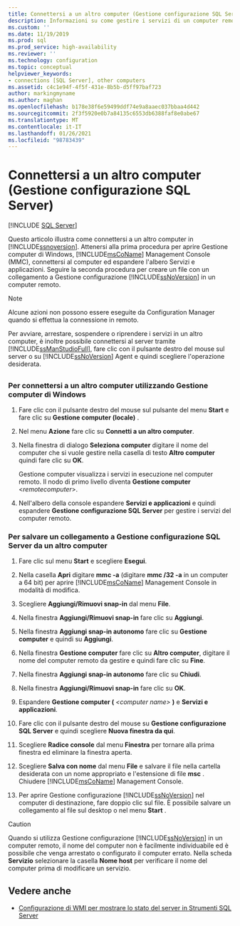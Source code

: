 ```yaml
---
title: Connettersi a un altro computer (Gestione configurazione SQL Server) | Microsoft Docs
description: Informazioni su come gestire i servizi di un computer remoto. Scoprire come usare Gestione configurazione SQL Server o SQL Server Management Studio per questa attività.
ms.custom: ''
ms.date: 11/19/2019
ms.prod: sql
ms.prod_service: high-availability
ms.reviewer: ''
ms.technology: configuration
ms.topic: conceptual
helpviewer_keywords:
- connections [SQL Server], other computers
ms.assetid: c4c1e94f-4f5f-431e-8b5b-d5ff97baf723
author: markingmyname
ms.author: maghan
ms.openlocfilehash: b178e38f6e59499ddf74e9a8aaec037bbaa4d442
ms.sourcegitcommit: 2f3f5920e0b7a84135c6553db6388faf8e0abe67
ms.translationtype: MT
ms.contentlocale: it-IT
ms.lasthandoff: 01/26/2021
ms.locfileid: "98783439"
---
```

# <a name="scm-services---connect-to-another-computer"></a>Connettersi a un altro computer (Gestione configurazione SQL Server)

 [!INCLUDE [SQL Server](../../includes/applies-to-version/sqlserver.md)]

Questo articolo illustra come connettersi a un altro computer in [!INCLUDE[ssnoversion](../../includes/ssnoversion-md.md)]. Attenersi alla prima procedura per aprire Gestione computer di Windows, [!INCLUDE[msCoName](../../includes/msconame-md.md)] Management Console (MMC), connettersi al computer ed espandere l'albero Servizi e applicazioni. Seguire la seconda procedura per creare un file con un collegamento a Gestione configurazione [!INCLUDE[ssNoVersion](../../includes/ssnoversion-md.md)] in un computer remoto.

> [!NOTE]
> Alcune azioni non possono essere eseguite da Configuration Manager quando si effettua la connessione in remoto.

Per avviare, arrestare, sospendere o riprendere i servizi in un altro computer, è inoltre possibile connettersi al server tramite [!INCLUDE[ssManStudioFull](../../includes/ssmanstudiofull-md.md)], fare clic con il pulsante destro del mouse sul server o su [!INCLUDE[ssNoVersion](../../includes/ssnoversion-md.md)] Agent e quindi scegliere l'operazione desiderata.

## <a name="SSMSProcedure"></a>

### <a name="to-connect-to-another-computer-with-windows-computer-management"></a>Per connettersi a un altro computer utilizzando Gestione computer di Windows

1. Fare clic con il pulsante destro del mouse sul pulsante del menu **Start** e fare clic su **Gestione computer (locale)** .
2. Nel menu **Azione** fare clic su **Connetti a un altro computer**.
3. Nella finestra di dialogo **Seleziona computer** digitare il nome del computer che si vuole gestire nella casella di testo **Altro computer** quindi fare clic su **OK**.

   Gestione computer visualizza i servizi in esecuzione nel computer remoto. Il nodo di primo livello diventa **Gestione computer** \<*remotecomputer*>.

4. Nell'albero della console espandere **Servizi e applicazioni** e quindi espandere **Gestione configurazione SQL Server** per gestire i servizi del computer remoto.

### <a name="to-save-a-link-to-sql-server-configuration-manager-for-another-computer"></a>Per salvare un collegamento a Gestione configurazione SQL Server da un altro computer

1. Fare clic sul menu **Start** e scegliere **Esegui**.

2. Nella casella **Apri** digitare **mmc -a** (digitare **mmc /32 -a** in un computer a 64 bit) per aprire [!INCLUDE[msCoName](../../includes/msconame-md.md)] Management Console in modalità di modifica.
3. Scegliere **Aggiungi/Rimuovi snap-in** dal menu **File**.
4. Nella finestra **Aggiungi/Rimuovi snap-in** fare clic su **Aggiungi**.
5. Nella finestra **Aggiungi snap-in autonomo** fare clic su **Gestione computer** e quindi su **Aggiungi**.
6. Nella finestra **Gestione computer** fare clic su **Altro computer**, digitare il nome del computer remoto da gestire e quindi fare clic su **Fine**.
7. Nella finestra **Aggiungi snap-in autonomo** fare clic su **Chiudi**.
8. Nella finestra **Aggiungi/Rimuovi snap-in** fare clic su **OK**.
9. Espandere **Gestione computer (** _\<computer name>_ **)** e **Servizi e applicazioni**.
10. Fare clic con il pulsante destro del mouse su **Gestione configurazione SQL Server** e quindi scegliere **Nuova finestra da qui**.
11. Scegliere **Radice console** dal menu **Finestra** per tornare alla prima finestra ed eliminare la finestra aperta.
12. Scegliere **Salva con nome** dal menu **File** e salvare il file nella cartella desiderata con un nome appropriato e l'estensione di file **msc** . Chiudere [!INCLUDE[msCoName](../../includes/msconame-md.md)] Management Console.
13. Per aprire Gestione configurazione [!INCLUDE[ssNoVersion](../../includes/ssnoversion-md.md)] nel computer di destinazione, fare doppio clic sul file. È possibile salvare un collegamento al file sul desktop o nel menu **Start** .

> [!CAUTION]
> Quando si utilizza Gestione configurazione [!INCLUDE[ssNoVersion](../../includes/ssnoversion-md.md)] in un computer remoto, il nome del computer non è facilmente individuabile ed è possibile che venga arrestato o configurato il computer errato. Nella scheda **Servizio** selezionare la casella **Nome host** per verificare il nome del computer prima di modificare un servizio.

## <a name="see-also"></a>Vedere anche

- [Configurazione di WMI per mostrare lo stato del server in Strumenti SQL Server](../../ssms/configure-wmi-to-show-server-status-in-sql-server-tools.md)
